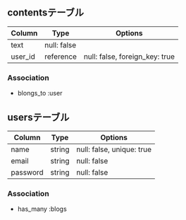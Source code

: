 
## contentsテーブル
|Column|Type|Options|
|------|----|-------|
|text|null: false|
|user_id|reference|null: false, foreign_key: true|

### Association
- blongs_to :user

## usersテーブル
|Column|Type|Options|
|------|----|-------|
|name|string|null: false, unique: true|
|email|string|null: false |
|password|string|null: false |

### Association
- has_many :blogs
